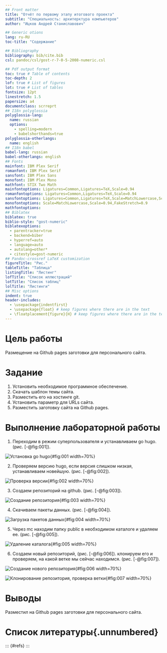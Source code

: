```yaml
---
## Front matter
title: "Отчёт по первому этапу итогового проекта"
subtitle: "Специальность: архитерктура компьютеров"
author: "Ицков Андрей Станиславович"

## Generic otions
lang: ru-RU
toc-title: "Содержание"

## Bibliography
bibliography: bib/cite.bib
csl: pandoc/csl/gost-r-7-0-5-2008-numeric.csl

## Pdf output format
toc: true # Table of contents
toc-depth: 2
lof: true # List of figures
lot: true # List of tables
fontsize: 12pt
linestretch: 1.5
papersize: a4
documentclass: scrreprt
## I18n polyglossia
polyglossia-lang:
  name: russian
  options:
	- spelling=modern
	- babelshorthands=true
polyglossia-otherlangs:
  name: english
## I18n babel
babel-lang: russian
babel-otherlangs: english
## Fonts
mainfont: IBM Plex Serif
romanfont: IBM Plex Serif
sansfont: IBM Plex Sans
monofont: IBM Plex Mono
mathfont: STIX Two Math
mainfontoptions: Ligatures=Common,Ligatures=TeX,Scale=0.94
romanfontoptions: Ligatures=Common,Ligatures=TeX,Scale=0.94
sansfontoptions: Ligatures=Common,Ligatures=TeX,Scale=MatchLowercase,Scale=0.94
monofontoptions: Scale=MatchLowercase,Scale=0.94,FakeStretch=0.9
mathfontoptions:
## Biblatex
biblatex: true
biblio-style: "gost-numeric"
biblatexoptions:
  - parentracker=true
  - backend=biber
  - hyperref=auto
  - language=auto
  - autolang=other*
  - citestyle=gost-numeric
## Pandoc-crossref LaTeX customization
figureTitle: "Рис."
tableTitle: "Таблица"
listingTitle: "Листинг"
lofTitle: "Список иллюстраций"
lotTitle: "Список таблиц"
lolTitle: "Листинги"
## Misc options
indent: true
header-includes:
  - \usepackage{indentfirst}
  - \usepackage{float} # keep figures where there are in the text
  - \floatplacement{figure}{H} # keep figures where there are in the text
---
```


# Цель работы

Размещение на Github pages заготовки для персонального сайта.

# Задание

1. Установить необходимое программное обеспечение.
2. Скачать шаблон темы сайта.
3. Разместить его на хостинге git.
4. Установить параметр для URLs сайта.
5. Разместить заготовку сайта на Github pages.

# Выполнение лабораторной работы

1. Переходим в режим суперпользователя и устанавливаем go hugo. (рис. [-@fig:001]).

![Установка go hugo](image/report1.png){#fig:001 width=70%}

2. Проверяем версию hugo, если версия слишком низкая, устанавливаем новейшую. (рис. [-@fig:002]).

![Проверка версии](image/report2.png){#fig:002 width=70%}

3. Создаем репозиторий на github. (рис. [-@fig:003]).

![Создание репозитория](image/report3.png){#fig:003 width=70%}

4. Скачиваем пакеты данных. (рис. [-@fig:004]).

![Загрузка пакетов данных](image/report4.png){#fig:004 width=70%}

5. Через mc находим папку public в необходимом каталоге и удаляем ее. (рис. [-@fig:005]).

![Удаление каталога](image/report5.png){#fig:005 width=70%}

6. Создаем новый репозиторий, (рис. [-@fig:006]). клонируем его и проверяем, на какой ветке мы сейчас находимся. (рис. [-@fig:007]).

![Создание нового репозитория](image/report6.png){#fig:006 width=70%}

![Клонирование репозитория, проверка ветки](image/report7.png){#fig:007 width=70%}

# Выводы

Разместил на Github pages заготовки для персонального сайта.

# Список литературы{.unnumbered}

::: {#refs}
:::
